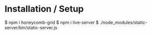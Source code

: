 # Installation / Setup

  $ npm i honeycomb-grid
  $ npm i live-server
  $ ./node_modules/static-server/bin/static-server.js

